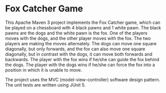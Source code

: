 # Fox Catcher Game

This Apache Maven 3 project implements the Fox Catcher game,
which can be played on a chessboard with 4 black pawns and 1
white pawn. The black pawns are the dogs and the white
pawn is the fox. One of the players moves with the dogs,
and the other player moves with the fox. The two players are making
the moves alternately. The dogs can move one square diagonally, but only
forwards, and the fox can also move one square diagonally, but in contrast
with the dogs, it can move both forwards and backwards. The player
with the fox wins if he/she can guide the fox behind the dogs. The player
with the dogs wins if he/she can force the fox into a position in which it is
unable to move.

The project uses the MVC (model-view-controller) software design pattern.
The unit tests are written using JUnit 5.
